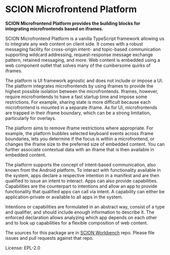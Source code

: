 SCION Microfrontend Platform
============================

**SCION Microfrontend Platform provides the building blocks for integrating microfrontends based on iframes.**

SCION Microfrontend Platform is a vanilla TypeScript framework allowing us to integrate any web content on client side. It comes with a robust 
messaging facility for cross-origin intent- and topic-based communication supporting wildcard addressing, request-response message exchange pattern,
retained messaging, and more. Web content is embedded using a web component outlet that solves many of the cumbersome quirks of iframes.

The platform is UI framework agnostic and does not include or impose a UI. The platform integrates microfrontends by using iframes to provide the highest 
possible isolation between the microfrontends. Iframes, however, require microfrontends to have a fast startup time and impose some restrictions. 
For example, sharing state is more difficult because each microfrontend is mounted in a separate iframe. As for UI, microfrontends are trapped 
in their iframe boundary, which can be a strong limitation, particularly for overlays.

The platform aims to remove iframe restrictions where appropriate. For example, the platform bubbles selected keyboard events across iframe
boundaries, lets you determine if the focus is within a microfrontend, or changes the iframe size to the preferred size of embedded content.
You can further associate contextual data with an iframe that is then available in embedded content.
 
The platform supports the concept of intent-based communication, also known from the Android platform.
To interact with functionality available in the system, apps declare a respective intention in a manifest and are then qualified to issue an intent to 
interact. Apps can also provide capabilities. Capabilities are the counterpart to intentions and allow an app to provide functionality that qualified apps 
can call via intent. A capability can either be application-private or available to all apps in the system.

Intentions or capabilities are formulated in an abstract way, consist of a type and qualifier, and should include enough information to describe it.
The enforced declaration allows analyzing which app depends on each other and to look up capabilities for a flexible composition of web content.

The sources for this package are in [SCION Workbench](https://github.com/SchweizerischeBundesbahnen/scion-workbench) repo. Please file issues and pull requests against that repo.

License: EPL-2.0
